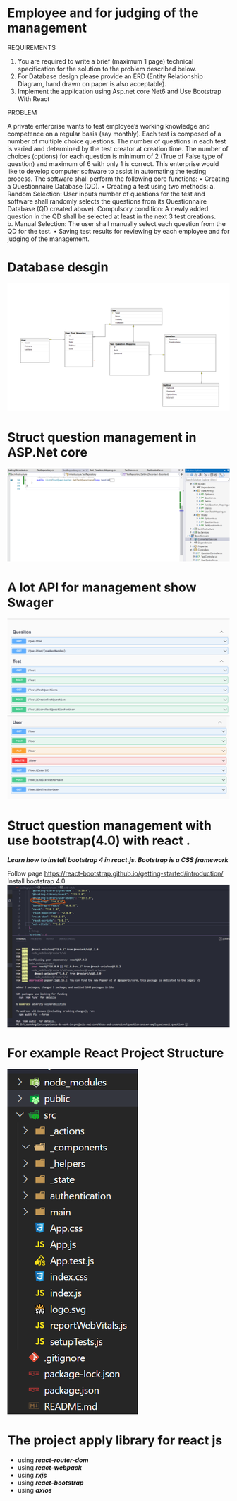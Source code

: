 
# Employee and for judging of the management
REQUIREMENTS
1.	You are required to write a brief (maximum 1 page) technical specification for the solution to the problem described below.
2.	For Database design please provide an ERD (Entity Relationship Diagram, hand drawn on paper is also acceptable).
3.	Implement the application using Asp.net core Net6 and Use Bootstrap With React 


PROBLEM

A private enterprise wants to test employee’s working knowledge and competence on a regular basis (say monthly). Each test is composed of a number of multiple choice questions. The number of questions in each test is varied and determined by the test creator at creation time. The number of choices (options) for each question is minimum of 2 (True of False type of question) and maximum of 6 with only 1 is correct. This enterprise would like to develop computer software to assist in automating the testing process. The software shall perform the following core functions:
•	Creating a Questionnaire Database (QD).
•	Creating a test using two methods:
a.	Random Selection: User inputs number of questions for the test and software shall randomly selects the questions from its Questionnaire Database (QD created above). Compulsory condition: A newly added question in the QD shall be selected at least in the next 3 test creations.  
b.	Manual Selection: The user shall manually select each question from the QD for the test.
•	Saving test results for reviewing by each employee and for judging of the management.

# Database desgin 
![enter image description here](https://github.com/thanhlong2803/update-image/blob/main/image4/test_question.png)

# Struct question management in ASP.Net core
![enter image description here](https://github.com/thanhlong2803/update-image/blob/main/image4/struct_question.png)
# A lot API for management show Swager
![enter image description here](https://github.com/thanhlong2803/update-image/blob/main/image4/swager_question_3.png)
![enter image description here](https://github.com/thanhlong2803/update-image/blob/main/image4/swager_question_4.png)
# Struct question management with use bootstrap(4.0) with react .
***Learn how to install bootstrap 4 in react.js. Bootstrap is a CSS framework***

Follow page https://react-bootstrap.github.io/getting-started/introduction/
Install bootstrap 4.0
![enter image description here](https://github.com/thanhlong2803/update-image/blob/main/image4/setup-bootstrap.png)
# For example React Project Structure
![enter image description here](https://github.com/thanhlong2803/update-image/blob/main/image4/struct-react.png)
# The project apply library for react js
 - using ***react-router-dom***
 - using ***react-webpack***
 - using ***rxjs***
 - using ***react-bootstrap***
 - using ***axios***
